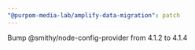 ```yaml
---
"@purpom-media-lab/amplify-data-migration": patch
---
```


Bump @smithy/node-config-provider from 4.1.2 to 4.1.4
